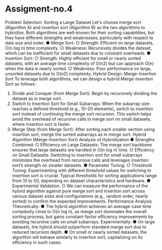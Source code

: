 # Assigment-no.4
Problem Selection: Sorting a Large Dataset
Let's choose merge sort (Algorithm A) and insertion sort (Algorithm B) as the two
algorithms to hybridize. Both algorithms are well-known for their sorting capabilities, but
they have different strengths and weaknesses, particularly with respect to data size and
order.
● Merge Sort:
○ Strength: Efficient on large datasets, O(n log n) time complexity.
○ Weakness: Recursively divides the dataset, which can be inefficient for
small datasets due to constant overheads.
● Insertion Sort:
○ Strength: Highly efficient for small or nearly sorted datasets, with an
average time complexity of O(n2) but can approach O(n) when the data is
nearly sorted.
○ Weakness: Poor performance on large, unsorted datasets due to O(n2)
complexity.
Hybrid Design: Merge-Insertion Sort
To leverage both algorithms, we can design a hybrid Merge-Insertion Sort as follows:
1. Divide and Conquer (from Merge Sort): Begin by recursively dividing the
dataset as in merge sort.
2. Switch to Insertion Sort for Small Subarrays: When the subarray size reaches
a defined threshold (e.g., 10–20 elements), switch to insertion sort instead of
continuing the merge sort recursion. This switch helps avoid the overhead of
recursive calls in merge sort on small datasets, where insertion sort is faster.
3. Merge Step (from Merge Sort): After sorting each smaller section using
insertion sort, merge the sorted subarrays as in merge sort.
Hybrid Algorithm (Merge-Insertion Sort)
Analysis of Hybridization
● Strengths Combined:
○ Efficiency on Large Datasets: The merge sort backbone ensures that large
datasets are handled in O(n log n) time.
○ Efficiency on Small Datasets: Switching to insertion sort for small
subarrays minimizes the overhead from recursive calls and leverages
insertion sort’s strength on smaller datasets.
● Parameter Tuning:
○ Threshold Tuning: Experimenting with different threshold values for
switching to insertion sort is crucial. Typical thresholds for sorting
applications range from 10 to 50, depending on dataset characteristics
and hardware.
● Experimental Validation:
○ We can measure the performance of the hybrid algorithm against pure
merge sort and insertion sort across various dataset sizes and
configurations (e.g., random order, nearly sorted) to confirm the expected
improvements.
Performance Analysis
Theoretically:
● The hybrid algorithm achieves an average-case time complexity close to O(n log
n), as merge sort dominates the overall sorting process, but gains constant-factor
efficiency improvements by avoiding recursive calls on small subarrays.
Experimentally:
● On large datasets, the hybrid should outperform standard merge sort due to
reduced recursion depth.
● On small or nearly sorted datasets, the algorithm will behave similarly to insertion
sort, capitalizing on its efficiency in such cases.
